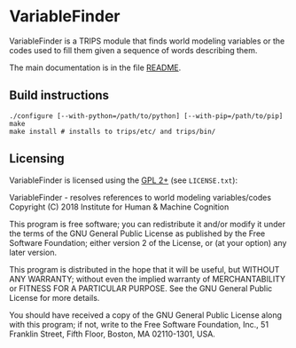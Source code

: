 # VariableFinder #

VariableFinder is a TRIPS module that finds world modeling variables or the codes used to fill them given a sequence of words describing them.

The main documentation is in the file [README](README).

## Build instructions ##

    ./configure [--with-python=/path/to/python] [--with-pip=/path/to/pip]
    make
    make install # installs to trips/etc/ and trips/bin/

## Licensing ##

VariableFinder is licensed using the [GPL 2+](http://www.gnu.org/licenses/old-licenses/gpl-2.0.en.html) (see `LICENSE.txt`):

VariableFinder - resolves references to world modeling variables/codes
Copyright (C) 2018  Institute for Human & Machine Cognition

This program is free software; you can redistribute it and/or
modify it under the terms of the GNU General Public License
as published by the Free Software Foundation; either version 2
of the License, or (at your option) any later version.

This program is distributed in the hope that it will be useful,
but WITHOUT ANY WARRANTY; without even the implied warranty of
MERCHANTABILITY or FITNESS FOR A PARTICULAR PURPOSE.  See the
GNU General Public License for more details.

You should have received a copy of the GNU General Public License
along with this program; if not, write to the Free Software
Foundation, Inc., 51 Franklin Street, Fifth Floor, Boston, MA  02110-1301, USA.
